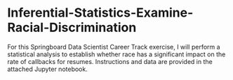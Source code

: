 # Inferential-Statistics-Examine-Racial-Discrimination
For this Springboard Data Scientist Career Track exercise, I will perform a statistical analysis to establish whether race has a significant impact on the rate of callbacks for resumes. Instructions and data are provided in the attached Jupyter notebook.
